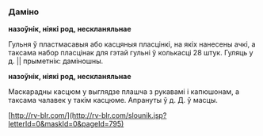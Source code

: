 ### Даміно
**назоўнік, ніякі род, нескланяльнае**

Гульня ў пластмасавыя або касцяныя пласцінкі, на якіх нанесены ачкі, а таксама набор пласцінак для гэтай гульні ў колькасці 28 штук. Гуляць у д. || прыметнік: даміношны.

**назоўнік, ніякі род, нескланяльнае**

Маскарадны касцюм у выглядзе плашча з рукавамі і капюшонам, а таксама чалавек у такім касцюме. Апрануты ў д. Д. ў масцы.

<a rel="author">[http://rv-blr.com/](http://rv-blr.com/slounik.jsp?letterId=0&maskId=0&pageId=795)</a>
